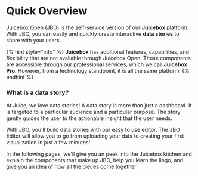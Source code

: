 # Quick Overview

Juicebox Open \(JBO\) is the self-service version of our **Juicebox** platform. With JBO, you can easily and quickly create interactive **data stories** to share with your users. 

{% hint style="info" %}
**Juicebox** has additional features, capabilities, and flexibility that are not available through Juicebox Open. Those components are accessible through our professional services, which we call **Juicebox Pro**. However, from a technology standpoint, it is all the same platform.
{% endhint %}

### What is a data story? 

At Juice, we love data stories! A data story is more than just a dashboard. It is targeted to a particular audience and a particular purpose. The story gently guides the user to the actionable insight that the user needs.   
  
With JBO, you'll build data stories with our easy to use editor. The JBO Editor will allow you to go from uploading your data to creating your first visualization in just a few minutes!   
  
In the following pages, we'll give you an peek into the Juicebox kitchen and explain the components that make up JBO, help you learn the lingo, and give you an idea of how all the pieces come together. 

